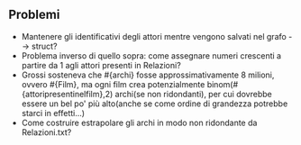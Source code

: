 ## Problemi
- Mantenere gli identificativi degli attori mentre vengono salvati nel grafo --> struct?
- Problema inverso di quello sopra: come assegnare numeri crescenti a partire da 1 agli attori presenti in Relazioni?
- Grossi sosteneva che #{archi} fosse approssimativamente 8 milioni, ovvero #{Film}, ma ogni film crea potenzialmente binom(#{attoripresentinelfilm},2) archi(se non ridondanti), per cui dovrebbe essere un bel po' più alto(anche se come ordine di grandezza potrebbe starci in effetti...)
- Come costruire estrapolare gli archi in modo non ridondante da Relazioni.txt?
